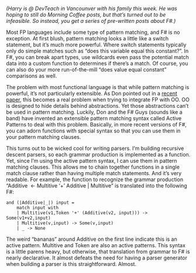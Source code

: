 *(Harry is @ DevTeach in Vancounver with his family this week. He was
hoping to still do Morning Coffee posts, but that’s turned out to be
infeasible. So instead, you get a series of pre-written posts about
F\#.)*

Most FP languages include some type of pattern matching, and F\# is no
exception. At first blush, pattern matching looks a little like a switch
statement, but it’s much more powerful. Where switch statements
typically only do simple matches such as “does this variable equal this
constant?”. In F\#, you can break apart types, use wildcards even pass
the potential match data into a custom function to determines if there’s
a match. Of course, you can also do your more run-of-the-mill “does
value equal constant” comparisons as well.

The problem with most functional language is that while pattern matching
is powerful, it’s not particularly extensible. As Don pointed out in a
[recent
paper](http://blogs.msdn.com/dsyme/archive/2007/04/07/draft-paper-on-f-active-patterns.aspx),
this becomes a real problem when trying to integrate FP with OO. OO is
designed to hide details behind abstractions. Yet those abstractions
can’t be used in pattern matching. Luckily, Don and the F\# Guys (sounds
like a band) have invented an extensible pattern matching syntax called
Active Patterns to deal with this problem. Basically, in more recent
versions of F\#, you can adorn functions with special syntax so that you
can use them in your pattern matching clauses.

This turns out to be wicked cool for writing parsers. I’m building
recursive descent parsers, so each grammar production is implemented as
a function. Yet, since I’m using the active pattern syntax, I can use
them in pattern matching clauses. This allows me to chain together
functions in a single match clause rather than having multiple match
statements. And it’s very readable. For example, the function to
recognize the grammar production “Additive  \<- Multitive ‘+’ Additive |
Multitive” is translated into the following F\#:

``` {.brush: .fsharp}
and (|Additive|_|) input =
    match input with
    | Multitive(v1,Token '+' (Additive(v2, input))) -> Some(v1+v2,input)
    | Multitive(v,input) -> Some(v,input)
    | _ -> None
```

The weird “bananas” around Additive on the first line indicate this is
an active pattern. Multitive and Token are also an active patterns. This
syntax is a little parens heavy, but otherwise, that translation from
grammar to F\# is nearly declarative. It almost defeats the need for
having a parser generator when building a parser is this
straightforward. Almost.
